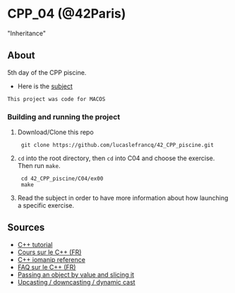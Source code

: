 # CPP_04 (@42Paris)

"Inheritance"

## About

5th day of the CPP piscine.

- Here is the [subject][1]

`This project was code for MACOS`

### Building and running the project

1. Download/Clone this repo

        git clone https://github.com/lucaslefrancq/42_CPP_piscine.git

2. `cd` into the root directory, then `cd` into C04 and choose the exercise. Then run `make`.

        cd 42_CPP_piscine/C04/ex00
        make

3.  Read the subject in order to have more information about how launching a specific exercise.
    
## Sources

- [C++ tutorial][2]
- [Cours sur le C++ (FR)][3]
- [C++ iomanip reference][4]
- [FAQ sur le C++ (FR)][5]
- [Passing an object by value and slicing it][6]
- [Upcasting / downcasting / dynamic cast][7]

[1]: https://github.com/lucaslefrancq/42_CPP_piscine/blob/main/C03/cpp03.en.subject.pdf
[2]: http://www.cplusplus.com/files/tutorial.pdf
[3]: https://openclassrooms.com/fr/courses/1894236-programmez-avec-le-langage-c/1894377-quest-ce-que-le-c
[4]: http://www.cplusplus.com/reference/iomanip/
[5]: https://cpp.developpez.com/faq/cpp/
[6]: https://www.bogotobogo.com/cplusplus/slicing.php
[7]: https://www.bogotobogo.com/cplusplus/upcasting_downcasting.php#:~:text=A%20Child%20object%20is%20a,do%20to%20a%20Child%20object.